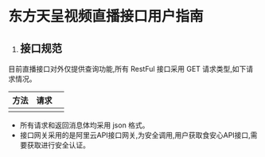 # **东方天呈视频直播接口用户指南**

1. ## 接口规范

目前直播接口对外仅提供查询功能,所有 RestFul 接口采用 GET 请求类型,如下请求情况。

| 方法 | 请求 |  |
| :--- | :--- | :--- |
|  |  |  |

* 所有请求和返回消息体均采用 json 格式。
* 接口网关采用的是阿里云API接口网关,为安全调用,用户获取食安心API接口,需要获取进行安全认证。




